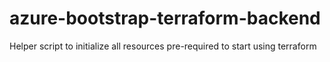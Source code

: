 # azure-bootstrap-terraform-backend
Helper script to initialize all resources pre-required to start using terraform
